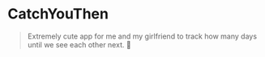 # CatchYouThen

> Extremely cute app for me and my girlfriend to track how many days until we see each other next. 🥰

